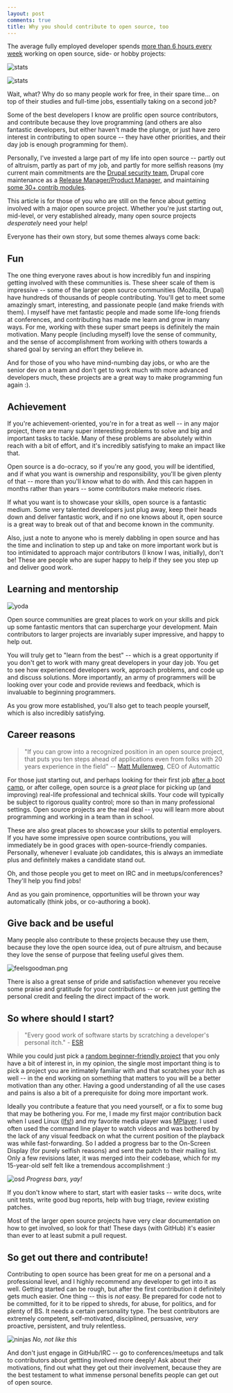 ```yaml
---
layout: post
comments: true
title: Why you should contribute to open source, too
---
```

The average fully employed developer spends [more than 6 hours every week](http://stackoverflow.com/research/developer-survey-2015) working on open source, side- or hobby projects:

![stats](/assets/image1.png)

![stats](/assets/image2.png)

Wait, what? Why do so many people work for free, in their spare time... on top of their studies and full-time jobs, essentially taking on a second job?

Some of the best developers I know are prolific open source contributors, and contribute because they love programming (and others are also fantastic developers, but either haven't made the plunge, or just have zero interest in contributing to open source -- they have other priorities, and their day job is enough programming for them).

Personally, I've invested a large part of my life into open source -- partly out of altruism, partly as part of my job, and partly for more selfish reasons (my current main commitments are the [Drupal security team](https://security.drupal.org/team-members), Drupal core maintenance as a [Release Manager/Product Manager](https://api.drupal.org/api/drupal/core%21MAINTAINERS.txt/8.2.x), and maintaining [some 30+ contrib modules](https://www.drupal.org/u/stefanr-0).

This article is for those of you who are still on the fence about getting involved with a major open source project. Whether you're just starting out, mid-level, or very established already, many open source projects *desperately* need your help!

Everyone has their own story, but some themes always come back:

Fun
---

The one thing everyone raves about is how incredibly fun and inspiring getting involved with these communities is. These sheer scale of them is impressive -- some of the larger open source communities (Mozilla, Drupal) have hundreds of thousands of people contributing. You'll get to meet some amazingly smart, interesting, and passionate people (and make friends with them). I myself have met fantastic people and made some life-long friends at conferences, and contributing has made me learn and grow in many ways. For me, working with these super smart peeps is definitely the main motivation. Many people (including myself) love the sense of community, and the sense of accomplishment from working with others towards a shared goal by serving an effort they believe in.

And for those of you who have mind-numbing day jobs, or who are the senior dev on a team and don't get to work much with more advanced developers much, these projects are a great way to make programming fun again :).

Achievement
-----------

If you're achievement-oriented, you're in for a treat as well -- in any major project, there are many super interesting problems to solve and big and important tasks to tackle. Many of these problems are absolutely within reach with a bit of effort, and it's incredibly satisfying to make an impact like that.

Open source is a do-ocracy, so if you're any good, you *will* be identified, and if what you want is ownership and responsibility, you'll be given plenty of that -- more than you'll know what to do with. And this can happen in months rather than years -- some contributors make meteoric rises.

If what you want is to showcase your skills, open source is a fantastic medium. Some very talented developers just plug away, keep their heads down and deliver fantastic work, and if no one knows about it, open source is a great way to break out of that and become known in the community.

Also, just a note to anyone who is merely dabbling in open source and has the time and inclination to step up and take on more important work but is too intimidated to approach major contributors (I know I was, initially), don't be! These are people who are super happy to help if they see you step up and deliver good work.

Learning and mentorship
-----------------------

![yoda](/assets/yoda.png)

Open source communities are great places to work on your skills and pick up some fantastic mentors that can supercharge your development. Main contributors to larger projects are invariably super impressive, and happy to help out.

You will truly get to "learn from the best" -- which is a great opportunity if you don't get to work with many great developers in your day job. You get to see how experienced developers work, approach problems, and code up and discuss solutions. More importantly, an army of programmers will be looking over your code and provide reviews and feedback, which is invaluable to beginning programmers.

As you grow more established, you'll also get to teach people yourself, which is also incredibly satisfying.

Career reasons
--------------

> "If you can grow into a recognized position in an open source project, that puts you ten steps ahead of applications even from folks with 20 years experience in the field" -- [Matt Mullenweg](https://ma.tt/2016/02/getting-a-job-after-coding-bootcamp/), CEO of Automattic

For those just starting out, and perhaps looking for their first job [after a boot camp](https://ma.tt/2016/02/getting-a-job-after-coding-bootcamp/), or after college, open source is a *great* place for picking up (and improving) real-life professional and technical skills. Your code will typically be subject to rigorous quality control; more so than in many professional settings. Open source projects are the real deal -- you will learn more about programming and working in a team than in school.

These are also great places to showcase your skills to potential employers. If you have some impressive open source contributions, you will immediately be in good graces with open-source-friendly companies. Personally, whenever I evaluate job candidates, this is always an immediate plus and definitely makes a candidate stand out.

Oh, and those people you get to meet on IRC and in meetups/conferences? They'll help you find jobs!

And as you gain prominence, opportunities will be thrown your way automatically (think jobs, or co-authoring a book).

Give back and be useful
-----------------------

Many people also contribute to these projects because they use them, because they love the open source idea, out of pure altruism, and because they love the sense of purpose that feeling useful gives them.

![feelsgoodman.png](/assets/feelsgoodman.png)

There is also a great sense of pride and satisfaction whenever you receive some praise and gratitude for your contributions -- or even just getting the personal credit and feeling the direct impact of the work.

So where should I start?
------------------------

> "Every good work of software starts by scratching a developer's personal itch." - [ESR](http://www.catb.org/esr/writings/homesteading/cathedral-bazaar/ar01s02.html)

While you could just pick a [random beginner-friendly project](https://openhatch.org/) that you only have a bit of interest in, in my opinion, the single most important thing is to pick a project you are intimately familiar with and that scratches your itch as well -- in the end working on something that matters to you will be a better motivation than any other. Having a good understanding of all the use cases and pains is also a bit of a prerequisite for doing more important work.

Ideally you contribute a feature that you need yourself, or a fix to some bug that may be bothering you. For me, I made my first major contribution back when I used Linux ([lfs!](http://linuxfromscratch.org/)) and my favorite media player was [MPlayer](http://www.mplayerhq.hu/). I used often used the command line player to watch videos and was bothered by the lack of any visual feedback on what the current position of the playback was while fast-forwarding. So I added a progress bar to the On-Screen Display (for purely selfish reasons) and sent the patch to their mailing list. Only a few revisions later, it was merged into their codebase, which for my 15-year-old self felt like a tremendous accomplishment :)

![osd](/assets/osd.png)
*Progress bars, yay!*

If you don't know where to start, start with easier tasks -- write docs, write unit tests, write good bug reports, help with bug triage, review existing patches.

Most of the larger open source projects have very clear documentation on how to get involved, so look for that! These days (with GitHub) it's easier than ever to at least submit a pull request.

So get out there and contribute!
--------------------------------

Contributing to open source has been great for me on a personal and a professional level, and I highly recommend any developer to get into it as well. Getting started can be rough, but after the first contribution it definitely gets much easier. One thing -- this is *not* easy. Be prepared for code not to be committed, for it to be ripped to shreds, for abuse, for politics, and for plenty of BS. It needs a certain personality type. The best contributors are extremely competent, self-motivated, disciplined, persuasive, *very* proactive, persistent, and truly relentless.

![ninjas](/assets/ninja.png)
*No, not like this*

And don't just engage in GitHub/IRC -- go to conferences/meetups and talk to contributors about gettting involved more deeply! Ask about their motivations, find out what they get out their involvement, because they are the best testament to what immense personal benefits people can get out of open source.
